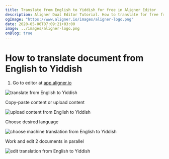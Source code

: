 ```yaml
---
title: Translate from English to Yiddish for free in Aligner Editor
description: Aligner Dual Editor Tutorial. How to translate for free from English to Yiddish. Aligner is multilingual document management platform. 
ogImage: "https://www.aligner.io/images/aligner-logo.png"
date: 2020-05-06T07:09:21+03:00
image: ../images/aligner-logo.png
onBlog: true
---
```


# How to translate document from English to Yiddish

1. Go to editor at [app.aligner.io](https://app.aligner.io "Aligner App web page")

![translate from English to Yiddish](../aligner-blank-editor.png "translate from English to Yiddish")

Copy-paste content or upload content

![upload content from English to Yiddish](../aligner-uploaded-document.png "upload content from English to Yiddish")

Choose desired language

![choose machine translation from English to Yiddish](../aligner-language-dropdown.png "choose machine translation from English to Yiddish")

Work and edit 2 documents in parallel

![edit translation from English to Yiddish](../aligner-double-sitded-editor.png "edit translation from English to Yiddish")

